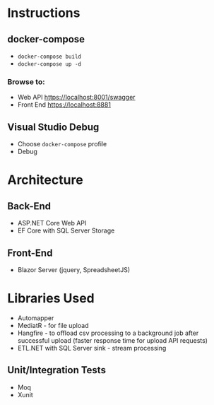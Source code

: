 # Instructions

## docker-compose
- `docker-compose build`
- `docker-compose up -d`

### Browse to:
- Web API <https://localhost:8001/swagger>
- Front End <https://localhost:8881>

## Visual Studio Debug
- Choose `docker-compose` profile
- Debug

# Architecture
## Back-End
- ASP.NET Core Web API
- EF Core with SQL Server Storage
## Front-End
- Blazor Server (jquery, SpreadsheetJS)

# Libraries Used
- Automapper
- MediatR - for file upload
- Hangfire - to offload csv processing to a background job after successful upload (faster response time for upload API requests)
- ETL.NET with SQL Server sink - stream processing
## Unit/Integration Tests
- Moq
- Xunit